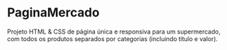 # PaginaMercado
Projeto HTML &amp; CSS de página única e responsiva para um supermercado, com todos os produtos separados por categorias (incluindo título e valor).
